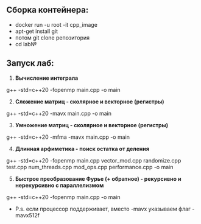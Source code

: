 ## Сборка контейнера: 

* docker run -u root -it cpp_image
* apt-get install git
* потом git clone репозитория
* cd lab№

## Запуск лаб:
1.  ****Вычисление интеграла****

 g++ -std=c++20 -fopenmp main.cpp -o main
 
2. ****Сложение матриц - сколярное и векторное (регистры)****

g++ -std=c++20 -mavx main.cpp -o main 

3. ****Умножение матриц - сколярное и векторное (регистры)****

g++ -std=c++20 -mfma -mavx main.cpp -o main 

4. ****Длинная арфиметика - поиск остатка от деления****

g++ -std=c++20 -fopenmp  main.cpp vector_mod.cpp randomize.cpp test.cpp num_threads.cpp mod_ops.cpp performance.cpp -o main

5. ****Быстрое преобразование Фурье (+ обратное) - рекурсивно и нерекурсивно с параллелизмом****

g++ -std=c++20 -fopenmp main.cpp -o main 
  
* P.s. если процессор поддерживает, вместо -mavx указываем флаг -mavx512f
